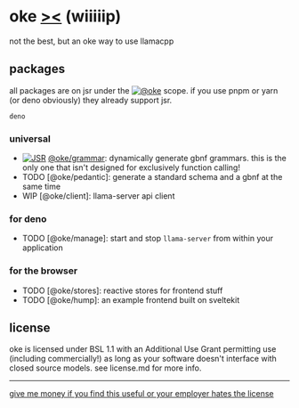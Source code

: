 # oke [><](https://www.youtube.com/watch?v=tog6_AZO4p4) (wiiiiip)

not the best, but an oke way to use llamacpp

## packages

all packages are on jsr under the
[![@oke](https://jsr.io/badges/@oke)](https://jsr.io/@oke) scope. if you use
pnpm or yarn (or deno obviously) they already support jsr.

```
deno
```

### universal

- [![JSR](https://jsr.io/badges/@oke/grammar)](https://jsr.io/@oke/grammar)
  [@oke/grammar](grammar/readme.md): dynamically generate gbnf grammars. this is
  the only one that isn't designed for exclusively function calling!
- TODO [@oke/pedantic]: generate a standard schema and a gbnf at the same time
- WIP [@oke/client]: llama-server api client

### for deno

- TODO [@oke/manage]: start and stop `llama-server` from within your application

### for the browser

- TODO [@oke/stores]: reactive stores for frontend stuff
- TODO [@oke/hump]: an example frontend built on sveltekit

## license

oke is licensed under BSL 1.1 with an Additional Use Grant permitting use
(including commercially!) as long as your software doesn't interface with closed
source models. see license.md for more info.

---

[give me money if you find this useful or your employer hates the license](https://github.com/sponsors/oofdere/)
